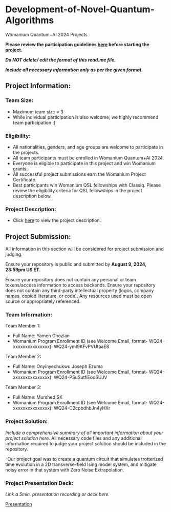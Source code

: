 # Development-of-Novel-Quantum-Algorithms
Womanium Quantum+AI 2024 Projects

**Please review the participation guidelines [here](https://github.com/womanium-quantum/Quantum-AI-2024) before starting the project.**

_**Do NOT delete/ edit the format of this read.me file.**_

_**Include all necessary information only as per the given format.**_

## Project Information:

### Team Size:
  - Maximum team size = 3
  - While individual participation is also welcome, we highly recommend team participation :)

### Eligibility:
  - All nationalities, genders, and age groups are welcome to participate in the projects.
  - All team participants must be enrolled in Womanium Quantum+AI 2024.
  - Everyone is eligible to participate in this project and win Womanium grants.
  - All successful project submissions earn the Womanium Project Certificate.
  - Best participants win Womanium QSL fellowships with Classiq. Please review the eligibility criteria for QSL fellowships in the project description below.

### Project Description:
  - Click [here](https://drive.google.com/file/d/1PGNUShboB4ik_JHZGcIPTh3KYi-aajzp/view?usp=sharing) to view the project description.

## Project Submission:
All information in this section will be considered for project submission and judging.

Ensure your repository is public and submitted by **August 9, 2024, 23:59pm US ET**.

Ensure your repository does not contain any personal or team tokens/access information to access backends. Ensure your repository does not contain any third-party intellectual property (logos, company names, copied literature, or code). Any resources used must be open source or appropriately referenced.

### Team Information:
Team Member 1:
 - Full Name: Yamen Ghozlan
 - Womanium Program Enrollment ID (see Welcome Email, format- WQ24-xxxxxxxxxxxxxxx): WQ24-ymI9KFvPVUtaaE8


Team Member 2:
 - Full Name: Onyinyechukwu Joseph Ezuma
 - Womanium Program Enrollment ID (see Welcome Email, format- WQ24-xxxxxxxxxxxxxxx): WQ24-PSuSutfiEod6UJV


Team Member 3:
 - Full Name: Murshed SK
 - Womanium Program Enrollment ID (see Welcome Email, format- WQ24-xxxxxxxxxxxxxxx): WQ24-C2cpbdhbJn4yHXr



### Project Solution:
_Include a comprehensive summary of all important information about your project solution here._
All necessary code files and any additional information required to judge your project solution should be included in the repository.

-Our project goal was to create a quantum circuit that simulates trotterized time evolution in a 2D transverse-field Ising model system, and mitigate noisy error in that system with Zero Noise Extrapolation.

### Project Presentation Deck:
_Link a 5min. presentation recording or deck here._

[Presentation](https://docs.google.com/presentation/d/1SoQNyLU56uhwORmT4s8IuVS5dB01WVR3p9xGnzoCA5E/edit?usp=sharing)

